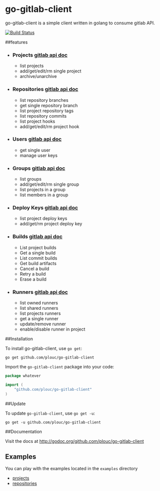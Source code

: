 go-gitlab-client
================

go-gitlab-client is a simple client written in golang to consume gitlab API.

[![Build Status](https://travis-ci.org/plouc/go-gitlab-client.png?branch=master)](https://travis-ci.org/plouc/go-gitlab-client)


##features

*
	### Projects [gitlab api doc](http://doc.gitlab.com/ce/api/projects.html)
	* list projects
	* add/get/edit/rm single project
	* archive/unarchive
*
	### Repositories [gitlab api doc](http://doc.gitlab.com/ce/api/repositories.html)
	* list repository branches
	* get single repository branch
	* list project repository tags
	* list repository commits
	* list project hooks
	* add/get/edit/rm project hook

*
	### Users [gitlab api doc](http://api.gitlab.org/users.html)
	* get single user
	* manage user keys

*
	### Groups [gitlab api doc](https://docs.gitlab.com/ce/api/groups.html)
	* list groups
	* add/get/edit/rm single group
	* list projects in a group
	* list members in a group

*
	### Deploy Keys [gitlab api doc](http://doc.gitlab.com/ce/api/deploy_keys.html)
	* list project deploy keys
	* add/get/rm project deploy key

*
	### Builds [gitlab api doc](http://doc.gitlab.com/ce/api/builds.html)
	* List project builds
 	* Get a single build
 	* List commit builds
 	* Get build artifacts
 	* Cancel a build
 	* Retry a build
 	* Erase a build

*
	### Runners [gitlab api doc](http://doc.gitlab.com/ce/api/runners.html)
	* list owned runners
	* list shared runners
	* list projects runners
	* get a single runner
	* update/remove runner
	* enable/disable runner in project


##Installation

To install go-gitlab-client, use `go get`:

    go get github.com/plouc/go-gitlab-client

Import the `go-gitlab-client` package into your code:

```go
package whatever

import (
    "github.com/plouc/go-gitlab-client"
)
```


##Update

To update `go-gitlab-client`, use `go get -u`:

    go get -u github.com/plouc/go-gitlab-client


##Documentation

Visit the docs at http://godoc.org/github.com/plouc/go-gitlab-client


## Examples

You can play with the examples located in the `examples` directory

* [projects](https://github.com/plouc/go-gitlab-client/tree/master/examples/projects)
* [repositories](https://github.com/plouc/go-gitlab-client/tree/master/examples/repositories)
